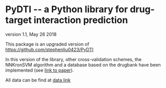 # PyDTI -- a Python library for drug-target interaction prediction

version 1.1, May 26 2018

This package is an upgraded version of https://github.com/stephenliu0423/PyDTI

In this version of the library, other cross-validation schemes, the NNKronSVM algorithm and a database based on the drugbank have been implemented (see [link to paper](https://www.biorxiv.org/content/early/2017/09/24/193391)).

All data can be find at [data link](www.members.cbio.mines-paristech.fr/~bplaye/data_PyDTI_v1.1.zip)


